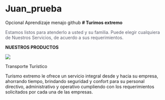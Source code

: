 # Juan_prueba
Opcional
Aprendizaje menajo github
**# Turimos extremo**
<p style=" text-align: left;"><span style="color: #5f616f;">Estamos listos para atenderlo a usted y su familia. Puede elegir cualquiera de Nuestros Servicios, de acuerdo a sus requerimientos.</span></p>
<p style="text-align: left;"><strong>NUESTROS PRODUCTOS</strong></p>

![](https://www.entornoturistico.com/wp-content/uploads/2016/02/Parapente.jpg)

<p style="text-align: left;">Transporte Turístico</p>

<p style="text-align: left;">Turismo extremo le ofrece un servicio integral desde y hacia su empresa, ahorrando tiempo, brindando seguridad y confort para su personal directivo, administrativo y operativo cumpliendo con los requerimientos solicitados por cada una de las empresas.</p>

